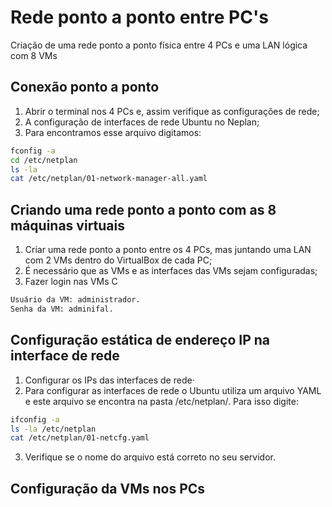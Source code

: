 <h1 align="left"> Rede ponto a ponto entre PC's</h1>

 Criação de uma rede ponto a ponto física entre 4 PCs e uma LAN lógica com 8 VMs

 ## Conexão ponto a ponto
 
1. Abrir o terminal nos 4 PCs e, assim verifique as configurações de rede;
2. A configuração de interfaces de rede Ubuntu no Neplan;
3. Para encontramos esse arquivo digitamos: 
```bash
fconfig -a
cd /etc/netplan
ls -la 
cat /etc/netplan/01-network-manager-all.yaml
   ```
## Criando uma rede ponto a ponto com as 8 máquinas virtuais
1. Criar uma rede ponto a ponto entre os 4 PCs, mas juntando uma LAN com 2 VMs dentro do VirtualBox de cada PC;
2. É necessário que as VMs e as interfaces das VMs sejam configuradas;
3. Fazer login nas VMs C
```bash
Usuário da VM: administrador.
Senha da VM: adminifal.
   ```
## Configuração estática de endereço IP na interface de rede
1. Configurar os IPs das interfaces de rede·
2. Para configurar as interfaces de rede o Ubuntu utiliza um arquivo YAML e este arquivo se encontra na pasta /etc/netplan/. Para isso digite:

```bash
ifconfig -a
ls -la /etc/netplan
cat /etc/netplan/01-netcfg.yaml
```
3. Verifique se o nome do arquivo está correto no seu servidor.
   
## Configuração da VMs nos PCs

     



